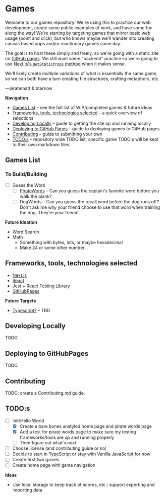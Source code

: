 # Games

Welcome to our games repository! We're using this to practice our web development, create some public examples of work, and have some fun along the way! We're starting by targeting games that mirror basic web usage (point and click), but who knows maybe we'll wander into creating canvas based apps and/or reactionary games some day.

The goal is to host these simply and freely, so we're going with a static site on [GitHub pages](https://pages.github.com/). We still want _some_ "backend" practice so we're going to use [Next.js's `getStaticProps` method](https://nextjs.org/docs/basic-features/data-fetching/get-static-props) when it makes sense.

We'll likely create multiple variations of what is essentially the same game, so we can both have a turn creating file structures, crafting metaphors, etc.

—piratematt & btarnow

**Navigation**

* [Games List](#games-list) – see the full list of WIP/completed games & future ideas
* [Frameworks, tools, technologies selected](#frameworks-tools-technologies-selected) – a quick overview of selections
* [Developing Locally](#developing-locally) – guide to getting the site up and running locally
* [Deploying to GitHub Pages](#deploying-to-githubpages) – guide to deploying games to GitHub pages
* [Contributing](#contributing) – guide to submitting your own
* [TODO:s](#todos) – repository wide TODO list, specific game TODO:s will be kept to their own markdown files

## Games List

### To Build/Building

* [ ] Guess the Word
  * [ ] [PirateWords](./PirateWords.md) – Can you guess the captain's favorite word before you walk the plank?
  * [ ] DogWords – Can you guess the recall word before the dog runs off? Don't ask me why your friend choose to use that word when training the dog. They're _your_ friend!

**Future Ideation**

* Word Search
* Math
  * Something with bytes, bits, or maybe hexadecimal
  * Make 24 or some other number

## Frameworks, tools, technologies selected

* [Next.js](https://nextjs.org/)
* [React](https://react.dev/)
* [Jest](https://jestjs.io/) + [React Testing Library](https://testing-library.com/docs/react-testing-library/intro/)
* [GitHubPages]()

**Future Targets**

* [Typescript?]() – TBD

## Developing Locally

TODO

## Deploying to GitHubPages

TODO

## Contributing

TODO: create a Contributing.md guide.


## TODO:s

* [ ] Init/Hello World
  * [x] Create a bare bones unstyled home page and pirate words page
  * [x] Add a test for pirate words page to make sure my testing frameworks/tools are up and running properly
  * [ ] Then figure out what's next
* [ ] Choose license (and contributing guide or no)
* [ ] Decide to start in TypeScript or stay with Vanilla JavaScript for now
* [ ] Create first two games
* [ ] Create home page with game navigation

**Ideas**

* Use local storage to keep track of scores, etc.: support exporting and importing data.